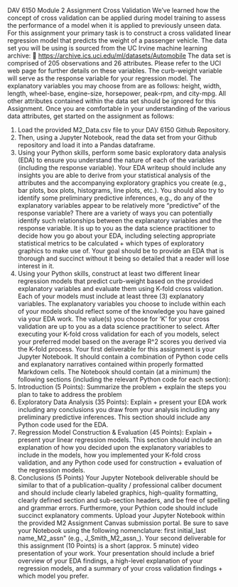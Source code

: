 DAV 6150 Module 2 Assignment
Cross Validation
We’ve learned how the concept of cross validation can be applied during model training to assess the performance of a model when it is applied to previously unseen data. For this assignment your primary task is to construct a cross validated linear regression model that predicts the weight of a passenger vehicle. The data set you will be using is sourced from the UC Irvine machine learning archive:
 https://archive.ics.uci.edu/ml/datasets/Automobile
The data set is comprised of 205 observations and 26 attributes. Please refer to the UCI web page for further details on these variables. The curb-weight variable will serve as the response variable for your regression model. The explanatory variables you may choose from are as follows: height, width, length, wheel-base, engine-size, horsepower, peak-rpm, and city-mpg. All other attributes contained within the data set should be ignored for this Assignment.
Once you are comfortable in your understanding of the various data attributes, get started on the assignment as follows:
1) Load the provided M2_Data.csv file to your DAV 6150 Github Repository.
2) Then, using a Jupyter Notebook, read the data set from your Github repository and load it into a Pandas dataframe.
3) Using your Python skills, perform some basic exploratory data analysis (EDA) to ensure you understand the nature of each of the variables (including the response variable). Your EDA writeup should include any insights you are able to derive from your statistical analysis of the attributes and the accompanying exploratory graphics you create (e.g., bar plots, box plots, histograms, line plots, etc.). You should also try to identify some preliminary predictive inferences, e.g., do any of the explanatory variables appear to be relatively more “predictive” of the response variable? There are a variety of ways you can potentially identify such relationships between the explanatory variables and the response variable. It is up to you as the data science practitioner to decide how you go about your EDA, including selecting appropriate statistical metrics to be calculated + which types of exploratory graphics to make use of. Your goal should be to provide an EDA that is thorough and succinct without it being so detailed that a reader will lose interest in it.
4) Using your Python skills, construct at least two different linear regression models that predict curb-weight based on the provided explanatory variables and evaluate them using K-fold cross validation. Each of your models must include at least three (3) explanatory variables. The explanatory variables you choose to include within each of your models should reflect some of the knowledge you have gained via your EDA work. The value(s) you choose for ‘K’ for your cross validation are up to you as a data science practitioner to select. After executing your K-fold cross validation for each of you models, select your preferred model based on the average R^2 scores you derived via the K-fold process.
Your first deliverable for this assignment is your Jupyter Notebook. It should contain a combination of Python code cells and explanatory narratives contained within properly formatted Markdown cells. The Notebook should contain (at a minimum) the following sections (including the relevant Python code for each section):
1) Introduction (5 Points): Summarize the problem + explain the steps you plan to take to address the problem
2) Exploratory Data Analysis (35 Points): Explain + present your EDA work including any conclusions you draw from your analysis including any preliminary predictive inferences. This section should include any Python code used for the EDA.
3) Regression Model Construction & Evaluation (45 Points): Explain + present your linear regression models. This section should include an explanation of how you decided upon the explanatory variables to include in the models, how you implemented your K-fold cross validation, and any Python code used for construction + evaluation of the regression models.
4) Conclusions (5 Points)
Your Jupyter Notebook deliverable should be similar to that of a publication-quality / professional caliber document and should include clearly labeled graphics, high-quality formatting, clearly defined section and sub-section headers, and be free of spelling and grammar errors. Furthermore, your Pythion code should include succinct explanatory comments.
Upload your Jupyter Notebook within the provided M2 Assignment Canvas submission portal. Be sure to save your Notebook using the following nomenclature: first initial_last name_M2_assn" (e.g., J_Smith_M2_assn_). Your second deliverable for this assignment (10 Points) is a short (approx. 5 minute) video presentation of your work. Your presentation should include a brief overview of your EDA findings, a high-level explanation of your regression models, and a summary of your cross validation findings + which model you prefer.
